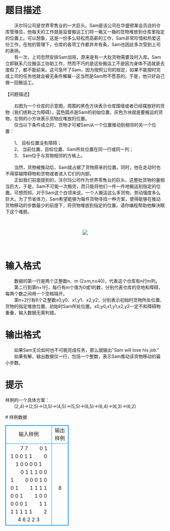 # 

 
 # 题目描述 
<p>
　　沃尔玛公司是世界零售业的一大巨头。Sam是该公司在华盛顿某会员店的仓库管理员，他每天的工作就是监督搬运工们将一箱又一箱的货物堆放到仓库里指定的位置上。可以想象，这是一份多么轻松而高薪的工作，Sam非常珍惜和热爱这份工作，在他的管理下，仓库的各项工作都井井有条，Sam也因此多次受到上司的表扬。<br>　　有一次，上司忽然安排Sam加班，原来是有一大批货物需要及时入库。Sam立即联系几位搬运工协助工作，然而不巧的是这些搬运工不是因为身体不适就是去度假了，都不能前来。这可急坏了Sam，因为按照公司的规定，如果不能按时完成上司的任务他就会被无条件解雇--这当然是Sam所不愿意的。于是，他只好自己做一回搬运工。<br><br>【问题描述】<br><br>　　右图为一个仓库的示意图，周围的黑色方块表示仓库围墙或者已经摆放好的货物（我们统称之为障碍）。蓝色圆点是Sam的初始位置，灰色方块就是要搬运的货物，左侧的小方块表示货物应堆放的位置。<br>　　仅当以下条件成立时，货物才可被Sam从一个位置推动到相邻的另一个位置：<br><br>　　1、 目标位置没有障碍；<br>　　2、 当前位置、目标位置、Sam所处位置在同一行或同一列；<br>　　3、 Sam位于与货物相邻的方格上。<br><br>　　当然，货物被推动后，Sam就占据了货物原来的位置。同时，他在走动时也不得穿越障碍物和货物或者进入它们的内部。<br>　　正如我们前面提到的，沃尔玛公司作为世界零售业的巨头，这整批货物的量相当巨大，于是，Sam不可能一次搬完，而只能将他们一件一件地搬运到指定的位置。可想而知，对于Sam这个白领来说，一个人搬运这么多货物，劳动强度多么巨大。为了节省体力，Sam希望能够为每件货物寻找一种方案，使得能够在推动货物移动的步数最少的前提下，将货物堆放到指定的位置。请你编程帮助他解决眼下这个难题。<br><br><br><center><img src="/source/joyoi/tyvj-3147/img/aHR0cDovL3d3dy5qb3lvaS5jbi9wcm9ibGVtL3R5dmotMzE0Ny9wcm9ibGVtc19pbWFnZXMvMTQzNC8xLmJtcA==.bmp"></img></center>　<br><br></p> 

 
 # 输入格式 
<p>
　　数据的第一行是两个正整数n、m (2≤m,n≤40)，代表这个仓库有n行m列。<br>　　第二行到第n+1行，每行有m个值为0或1的数，分别代表仓库的空地和障碍，每两个数之间用一个空格隔开。<br>　　第n+2行有6个正整数x0,y0、x1,y1、x2,y2，分别表示初始时货物所处位置、货物的指定堆放位置、初始时Sam所处位置。x0,y0,x1,y1,x2,y2一定不和障碍物重叠，输入数据无需判错。<br></p> 

 
 # 输出格式 
<p>
　　如果Sam无论如何也不可能完成任务，那么就输出"Sam will lose his job."<br>　　如果有解，输出数据仅一行，包括一个整数，表示Sam推动该货物移动的最小步数。</p> 

 
 # 提示 
<p>
样例的一个具体方案：<br>　　(2,4)->(2,5)->(3,5)->(4,5)->(5,5)->(6,5)->(6,4)->(6,3)->(6,2)<br></p> 
# 样例数据
<style>
        table,table tr th, table tr td { border:1px solid #0094ff; }
        table { width: 200px; min-height: 25px; line-height: 25px; text-align: center; border-collapse: collapse;}   
    </style>
<table>
	<tr>
		<td>输入样例</td>
		<td>输出样例</td>
	</tr>
<tr><td>　　7 7
　　0 1 1 0 0 1 1
　　0 1 0 0 0 0 1
　　0 1 1 1 0 0 1
　　0 0 0 1 0 0 1
　　1 1 1 1 0 0 1
　　1 0 0 0 0 0 1
　　1 1 1 1 1 1 1
　　2 4 6 2 2 3
</td><td>　　8</td></tr></table>
